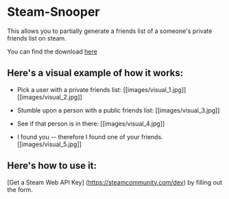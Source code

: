 # Steam-Snooper

This allows you to partially generate a friends list of a someone's private friends list on steam.

You can find the download [here](https://github.com/cisphon/Steam-Snooper/releases)

## Here's a visual example of how it works:

* Pick a user with a private friends list:
[[images/visual_1.jpg]]
[[images/visual_2.jpg]]

* Stumble upon a person with a public friends list:
[[images/visual_3.jpg]]

* See if that person is in there:
[[images/visual_4.jpg]]

* I found you -- therefore I found one of your friends.
[[images/visual_5.jpg]]

## Here's how to use it:
[Get a Steam Web API Key] (https://steamcommunity.com/dev) by filling out the form.
